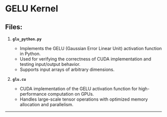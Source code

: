 # **GELU Kernel**

## Files:
1. **`glu_python.py`**  
   - Implements the GELU (Gaussian Error Linear Unit) activation function in Python.  
   - Used for verifying the correctness of CUDA implementation and testing input/output behavior.  
   - Supports input arrays of arbitrary dimensions.

2. **`glu.cu`**  
   - CUDA implementation of the GELU activation function for high-performance computation on GPUs.  
   - Handles large-scale tensor operations with optimized memory allocation and parallelism.  

---
